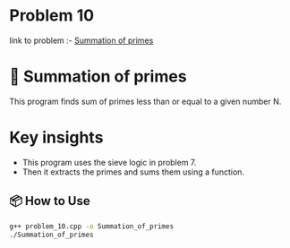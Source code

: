 # Problem 10
link to problem :- [Summation of primes](https://www.hackerrank.com/contests/projecteuler/challenges/euler010/problem?isFullScreen=true)

# 🧮 Summation of primes

This program finds sum of primes less than or equal to a given number N.

# Key insights 

- This program uses the sieve logic in problem 7.
- Then it extracts the primes and sums them using a function.

## 📦 How to Use

```bash
g++ problem_10.cpp -o Summation_of_primes
./Summation_of_primes